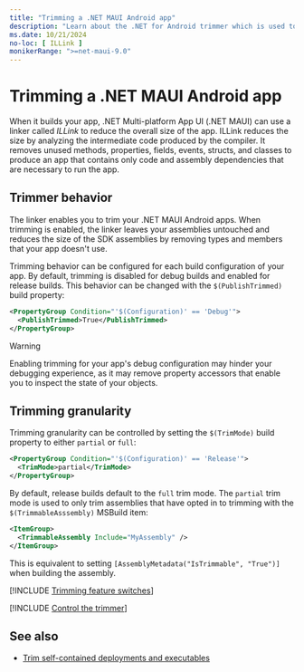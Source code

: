 ```yaml
---
title: "Trimming a .NET MAUI Android app"
description: "Learn about the .NET for Android trimmer which is used to eliminate unused code from a .NET MAUI Android app in order to reduce its size."
ms.date: 10/21/2024
no-loc: [ ILLink ]
monikerRange: ">=net-maui-9.0"
---
```


# Trimming a .NET MAUI Android app

When it builds your app, .NET Multi-platform App UI (.NET MAUI) can use a linker called *ILLink* to reduce the overall size of the app. ILLink reduces the size by analyzing the intermediate code produced by the compiler. It removes unused methods, properties, fields, events, structs, and classes to produce an app that contains only code and assembly dependencies that are necessary to run the app.

## Trimmer behavior

The linker enables you to trim your .NET MAUI Android apps. When trimming is enabled, the linker leaves your assemblies untouched and reduces the size of the SDK assemblies by removing types and members that your app doesn't use.

Trimming behavior can be configured for each build configuration of your app. By default, trimming is disabled for debug builds and enabled for release builds. This behavior can be changed with the `$(PublishTrimmed)` build property:

```xml
<PropertyGroup Condition="'$(Configuration)' == 'Debug'">
  <PublishTrimmed>True</PublishTrimmed>
</PropertyGroup>
```

> [!WARNING]
> Enabling trimming for your app's debug configuration may hinder your debugging experience, as it may remove property accessors that enable you to inspect the state of your objects.

## Trimming granularity

Trimming granularity can be controlled by setting the `$(TrimMode)` build property to either `partial` or `full`:

```xml
<PropertyGroup Condition="'$(Configuration)' == 'Release'">
  <TrimMode>partial</TrimMode>
</PropertyGroup>
```

By default, release builds default to the `full` trim mode. The `partial` trim mode is used to only trim assemblies that have opted in to trimming with the `$(TrimmableAsssembly)` MSBuild item:

```xml
<ItemGroup>
  <TrimmableAssembly Include="MyAssembly" />
</ItemGroup>
```

This is equivalent to setting `[AssemblyMetadata("IsTrimmable", "True")]` when building the assembly.

[!INCLUDE [Trimming feature switches](../includes/feature-switches.md)]

[!INCLUDE [Control the trimmer](../includes/linker-control.md)]

## See also

- [Trim self-contained deployments and executables](/dotnet/core/deploying/trimming/trim-self-contained)
